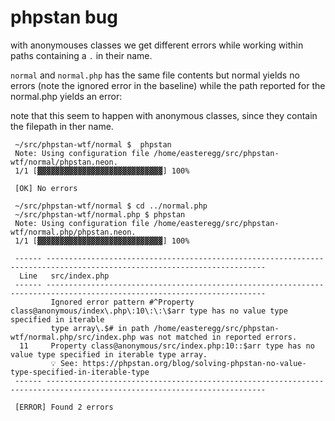 # phpstan bug

with anonymouses classes we get different errors while working within paths containing a `.` in their name.

`normal` and `normal.php` has the same file contents but normal yields no errors (note the ignored error in the baseline) while the path reported for the normal.php yields an error:

note that this seem to happen with anonymous classes, since they contain the filepath in ther name.


```
 ~/src/phpstan-wtf/normal $  phpstan
 Note: Using configuration file /home/easteregg/src/phpstan-wtf/normal/phpstan.neon.
 1/1 [▓▓▓▓▓▓▓▓▓▓▓▓▓▓▓▓▓▓▓▓▓▓▓▓▓▓▓▓] 100%

 [OK] No errors

 ~/src/phpstan-wtf/normal $ cd ../normal.php
 ~/src/phpstan-wtf/normal.php $ phpstan
 Note: Using configuration file /home/easteregg/src/phpstan-wtf/normal.php/phpstan.neon.
 1/1 [▓▓▓▓▓▓▓▓▓▓▓▓▓▓▓▓▓▓▓▓▓▓▓▓▓▓▓▓] 100%

 ------ -----------------------------------------------------------------------------------------------------------------------
  Line   src/index.php
 ------ -----------------------------------------------------------------------------------------------------------------------
         Ignored error pattern #^Property class@anonymous/index\.php\:10\:\:\$arr type has no value type specified in iterable
         type array\.$# in path /home/easteregg/src/phpstan-wtf/normal.php/src/index.php was not matched in reported errors.
  11     Property class@anonymous/src/index.php:10::$arr type has no value type specified in iterable type array.
         💡 See: https://phpstan.org/blog/solving-phpstan-no-value-type-specified-in-iterable-type
 ------ -----------------------------------------------------------------------------------------------------------------------

 [ERROR] Found 2 errors
```
